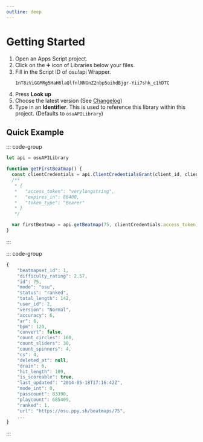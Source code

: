 ```yaml
---
outline: deep
---
```


# Getting Started

1. Open an Apps Script project.
2. Click on the ➕ icon of Libraries below your files.
3. Fill in the Script ID of osu!api Wrapper.
   ```
   1nT8zViGGMRg5HaH6laQlfnlNNGnZ2nbp5oihdBjgr-Yii7shk_c1hDTC
   ```
4. Press <b>Look up</b>
5. Choose the latest version (See [Changelog](#))
6. Type in an <b>Identifier</b>. This is used to reference this library within this project. (Defaults to `osuAPILibrary`)

## Quick Example

::: code-group

```js [Code.gs]
let api = osuAPILibrary

function getFirstBeatmap() {
  const clientCredentials = api.ClientCredentialsGrant(client_id, client_secret)
  /**
   * {
   *   "access_token": "verylongstring",
   *   "expires_in": 86400,
   *   "token_type": "Bearer"
   * }
   */

  var firstBeatmap = api.getBeatmap(75, clientCredentials.access_token)
}
```
:::

::: code-group

```js [console.log(firstBeatmap)]
{
    "beatmapset_id": 1,
    "difficulty_rating": 2.57,
    "id": 75,
    "mode": "osu",
    "status": "ranked",
    "total_length": 142,
    "user_id": 2,
    "version": "Normal",
    "accuracy": 6,
    "ar": 6,
    "bpm": 120,
    "convert": false,
    "count_circles": 160,
    "count_sliders": 30,
    "count_spinners": 4,
    "cs": 4,
    "deleted_at": null,
    "drain": 6,
    "hit_length": 109,
    "is_scoreable": true,
    "last_updated": "2014-05-18T17:16:42Z",
    "mode_int": 0,
    "passcount": 83390,
    "playcount": 685409,
    "ranked": 1,
    "url": "https://osu.ppy.sh/beatmaps/75",
    ...
}
```
:::